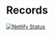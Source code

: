 # Records

[![Netlify Status](https://api.netlify.com/api/v1/badges/85f0a022-7ceb-430b-9453-5f184c41f154/deploy-status)](https://app.netlify.com/sites/joonparkhere/deploys)